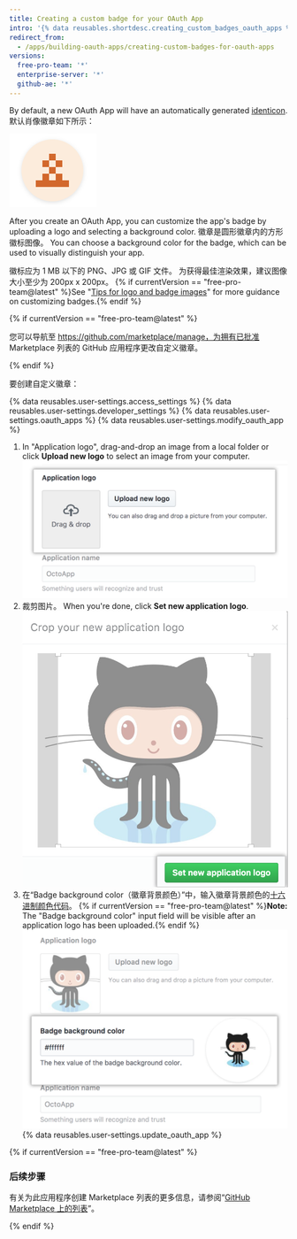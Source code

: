 ```yaml
---
title: Creating a custom badge for your OAuth App
intro: '{% data reusables.shortdesc.creating_custom_badges_oauth_apps %}'
redirect_from:
  - /apps/building-oauth-apps/creating-custom-badges-for-oauth-apps
versions:
  free-pro-team: '*'
  enterprise-server: '*'
  github-ae: '*'
---
```


By default, a new OAuth App will have an automatically generated [identicon](https://github.com/blog/1586-identicons). 默认肖像徽章如下所示：

![默认肖像](/assets/images/identicon.png)

After you create an OAuth App, you can customize the app's badge by uploading a logo and selecting a background color. 徽章是圆形徽章内的方形徽标图像。 You can choose a background color for the badge, which can be used to visually distinguish your app.

徽标应为 1 MB 以下的 PNG、JPG 或 GIF 文件。 为获得最佳渲染效果，建议图像大小至少为 200px x 200px。 {% if currentVersion == "free-pro-team@latest" %}See "[Tips for logo and badge images](/marketplace/listing-on-github-marketplace/writing-github-marketplace-listing-descriptions/#guidelines-for-logos)" for more guidance on customizing badges.{% endif %}

{% if currentVersion == "free-pro-team@latest" %}

您可以导航至 https://github.com/marketplace/manage，为拥有已批准 Marketplace 列表的 GitHub 应用程序更改自定义徽章。

{% endif %}

要创建自定义徽章：

{% data reusables.user-settings.access_settings %}
{% data reusables.user-settings.developer_settings %}
{% data reusables.user-settings.oauth_apps %}
{% data reusables.user-settings.modify_oauth_app %}
1. In "Application logo", drag-and-drop an image from a local folder or click **Upload new logo** to select an image from your computer. ![上传徽标](/assets/images/oauth-apps/oauth_apps_upload_logo.png)
6. 裁剪图片。 When you're done, click **Set new application logo**. ![裁剪和设置徽标](/assets/images/oauth-apps/oauth_apps_crop_and_set_logo.png)
7. 在“Badge background color（徽章背景颜色）”中，输入徽章背景颜色的[十六进制颜色代码](http://www.color-hex.com/)。
{% if currentVersion == "free-pro-team@latest" %}**Note:** The "Badge background color" input field will be visible after an application logo has been uploaded.{% endif %}
![徽章背景颜色](/assets/images/oauth-apps/oauth_apps_badge_background_color.png)
{% data reusables.user-settings.update_oauth_app %}

{% if currentVersion == "free-pro-team@latest" %}

### 后续步骤

有关为此应用程序创建 Marketplace 列表的更多信息，请参阅“[GitHub Marketplace 上的列表](/marketplace/listing-on-github-marketplace/)”。

{% endif %}
